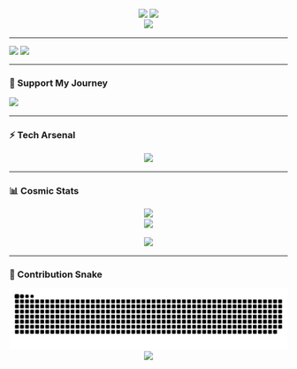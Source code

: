 <p align="center">
    <img src="https://capsule-render.vercel.app/api?type=waving&color=7B2CBF&height=100&section=header&reversal=true&animation=twinkling"
<br/>
  <img src="https://github.com/7oSkaaa/7oSkaaa/blob/main/Images/about_me.gif?raw=true" width="120px">
  <br>
  <img src="https://readme-typing-svg.demolab.com?font=Orbitron&size=26&duration=4000&pause=1000&color=9D4EDD&center=true&vCenter=true&width=500&lines=Full-Stack+Developer;Open-Source+Enthusiast;Problem+Solver">
</p>

---

<p align="left">
  <img src="https://komarev.com/ghpvc/?username=dihaxn&label=Cosmic+Visitors&color=7B2CBF&style=flat-square">
  <a href="https://twitter.com/dihaxn">
    <img src="https://img.shields.io/twitter/follow/dihaxn?logo=twitter&style=for-the-badge&color=9D4EDD&labelColor=000000">
  </a>
</p>

---

### 🚀 Support My Journey
<p align="left">
  <a href="https://www.buymeacoffee.com/ihanlaknukl">
    <img src="https://img.shields.io/badge/Buy_Me_A_Coffee-FFDD00?style=for-the-badge&logo=buy-me-a-coffee&logoColor=black">
  </a>
</p>

---

### ⚡ Tech Arsenal
<p align="center">
  <img src="https://skillicons.dev/icons?i=aws,docker,cpp,cs,java,js,ts,css,html,tailwind,php,laravel,git,mongodb,mysql,nodejs,express,react,redux,spring,figma,postman,jenkins,linux&perline=12">
</p>

---

### 📊 Cosmic Stats
<p align="center">
  <img src="https://github-readme-stats.vercel.app/api?username=dihaxn&show_icons=true&theme=dark&bg_color=0D1117&title_color=9D4EDD&icon_color=7B2CBF&text_color=FFFFFF&border_color=7B2CBF" width="49%">
<br/>
  <img src="https://github-readme-streak-stats.herokuapp.com?user=dihaxn&theme=dark&background=0D1117&border=7B2CBF&stroke=7B2CBF&dates=9D4EDD&ring=9D4EDD&fire=9D4EDD&currStreakNum=FFFFFF&sideNums=FFFFFF&currStreakLabel=9D4EDD" width="49%">
</p>

<p align="center">
  <img src="https://github-readme-stats.vercel.app/api/top-langs?username=dihaxn&layout=compact&theme=dark&bg_color=0D1117&title_color=9D4EDD&text_color=FFFFFF&border_color=7B2CBF">
</p>

---

### 🐍 Contribution Snake
<p align="center">
  <img src="https://raw.githubusercontent.com/Platane/snk/output/github-contribution-grid-snake.svg?user=dihaxn&color=7B2CBF&radius=15&colorA=9D4EDD&colorB=7B2CBF" alt="Contribution Snake">
 <img src="https://capsule-render.vercel.app/api?type=waving&color=7B2CBF&height=120&section=footer&animation=twinkling">

</p>
